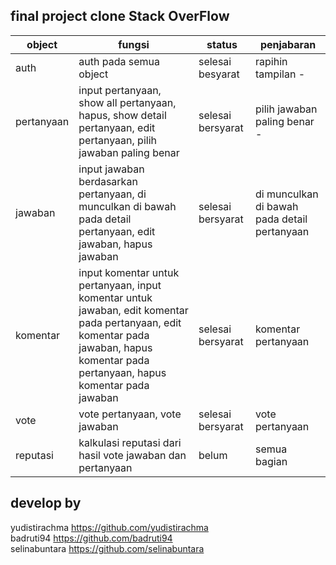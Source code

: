## final project clone Stack OverFlow

| object     | fungsi                                                                                                                                                                                | status            | penjabaran                                   |
|------------|---------------------------------------------------------------------------------------------------------------------------------------------------------------------------------------|-------------------|----------------------------------------------|
| auth       | auth pada semua object                                                                                                                                                                | selesai besyarat  | rapihin tampilan -                           |
| pertanyaan | input pertanyaan, show all pertanyaan, hapus, show detail pertanyaan, edit pertanyaan, pilih jawaban paling benar                                                                     | selesai bersyarat | pilih jawaban paling benar -                 |
| jawaban    | input jawaban berdasarkan pertanyaan, di munculkan di bawah pada detail pertanyaan, edit jawaban, hapus jawaban                                                                       | selesai bersyarat | di munculkan di bawah pada detail pertanyaan |
| komentar   | input komentar untuk pertanyaan, input komentar untuk jawaban, edit komentar pada pertanyaan, edit komentar pada jawaban, hapus komentar pada pertanyaan, hapus komentar pada jawaban | selesai bersyarat | komentar pertanyaan                          |
| vote       | vote pertanyaan, vote jawaban                                                                                                                                                         | selesai bersyarat | vote pertanyaan                              |
| reputasi   | kalkulasi reputasi dari hasil vote jawaban dan pertanyaan                                                                                                                             | belum             | semua bagian                                 |

## develop by

yudistirachma https://github.com/yudistirachma <br>
badruti94 https://github.com/badruti94 <br>
selinabuntara https://github.com/selinabuntara <br>
